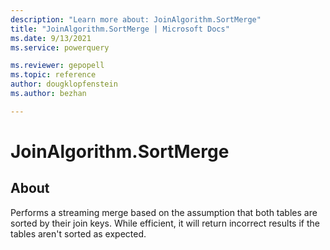 ```yaml
---
description: "Learn more about: JoinAlgorithm.SortMerge"
title: "JoinAlgorithm.SortMerge | Microsoft Docs"
ms.date: 9/13/2021
ms.service: powerquery

ms.reviewer: gepopell
ms.topic: reference
author: dougklopfenstein
ms.author: bezhan

---
```

# JoinAlgorithm.SortMerge

## About

Performs a streaming merge based on the assumption that both tables are sorted by their join keys. While efficient, it will return incorrect results if the tables aren't sorted as expected.
